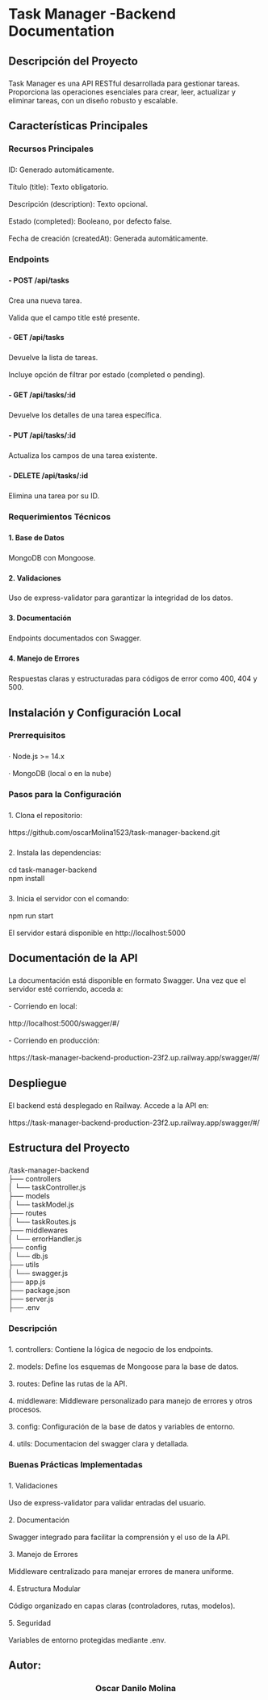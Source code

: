 <h1 align="left">Task Manager -Backend Documentation</h1>

###

<h2 align="left">Descripción del Proyecto</h2>

###

<p align="left">Task Manager es una API RESTful desarrollada para gestionar tareas. Proporciona las operaciones esenciales para crear, leer, actualizar y eliminar tareas, con un diseño robusto y escalable.</p>

###

<h2 align="left">Características Principales</h2>

###

<h3 align="left">Recursos Principales</h3>

###

<p align="left">ID: Generado automáticamente.<br><br>Título (title): Texto obligatorio.<br><br>Descripción (description): Texto opcional.<br><br>Estado (completed): Booleano, por defecto false.<br><br>Fecha de creación (createdAt): Generada automáticamente.</p>

###

<h3 align="left">Endpoints</h3>

###

<h4 align="left">- POST /api/tasks</h4>

###

<p align="left">Crea una nueva tarea.<br><br>Valida que el campo title esté presente.</p>

###

<h4 align="left">- GET /api/tasks</h4>

###

<p align="left">Devuelve la lista de tareas.<br><br>Incluye opción de filtrar por estado (completed o pending).</p>

###

<h4 align="left">- GET /api/tasks/:id</h4>

###

<p align="left">Devuelve los detalles de una tarea específica.</p>

###

<h4 align="left">- PUT /api/tasks/:id</h4>

###

<p align="left">Actualiza los campos de una tarea existente.</p>

###

<h4 align="left">- DELETE /api/tasks/:id</h4>

###

<p align="left">Elimina una tarea por su ID.</p>

###

<h3 align="left">Requerimientos Técnicos</h3>

###

<h4 align="left">1. Base de Datos</h4>

###

<p align="left">MongoDB con Mongoose.</p>

###

<h4 align="left">2. Validaciones</h4>

###

<p align="left">Uso de express-validator para garantizar la integridad de los datos.</p>

###

<h4 align="left">3. Documentación</h4>

###

<p align="left">Endpoints documentados con Swagger.</p>

###

<h4 align="left">4. Manejo de Errores</h4>

###

<p align="left">Respuestas claras y estructuradas para códigos de error como 400, 404 y 500.</p>

###

<h2 align="left">Instalación y Configuración Local</h2>

###

<h3 align="left">Prerrequisitos</h3>

###

<p align="left">· Node.js >= 14.x<br><br>· MongoDB (local o en la nube)</p>

###

<h3 align="left">Pasos para la Configuración</h3>

###

<p align="left">1. Clona el repositorio:<br><br>https://github.com/oscarMolina1523/task-manager-backend.git</p>

###

<p align="left">2. Instala las dependencias:<br><br>cd task-manager-backend<br>npm install</p>

###

<p align="left">3. Inicia el servidor con el comando:<br><br>npm run start <br><br>El servidor estará disponible en http://localhost:5000</p>

###

<h2 align="left">Documentación de la API</h2>

###

<p align="left">La documentación está disponible en formato Swagger. Una vez que el servidor esté corriendo, acceda a:<br><br>- Corriendo en local:<br><br>http://localhost:5000/swagger/#/<br><br>- Corriendo en producción:<br><br>https://task-manager-backend-production-23f2.up.railway.app/swagger/#/</p>

###

<h2 align="left">Despliegue</h2>

###

<p align="left">El backend está desplegado en Railway. Accede a la API en:<br><br>https://task-manager-backend-production-23f2.up.railway.app/swagger/#/</p>

###

<h2 align="left">Estructura del Proyecto</h2>

###

<p align="left">/task-manager-backend<br>├── controllers<br>│   └── taskController.js<br>├── models<br>│   └── taskModel.js<br>├── routes<br>│   └── taskRoutes.js<br>├── middlewares<br>│   └── errorHandler.js<br>├── config<br>│   └── db.js<br>├── utils<br>│   └── swagger.js<br>├── app.js<br>├── package.json<br>├── server.js<br>├── .env</p>

###

<h3 align="left">Descripción</h3>

###

<p align="left">1. controllers: Contiene la lógica de negocio de los endpoints.<br><br>2. models: Define los esquemas de Mongoose para la base de datos.<br><br>3. routes: Define las rutas de la API.<br><br>4. middleware: Middleware personalizado para manejo de errores y otros procesos.<br><br>3. config: Configuración de la base de datos y variables de entorno.<br><br>4. utils: Documentacion del swagger clara y detallada.</p>

###

<h3 align="left">Buenas Prácticas Implementadas</h3>

###

<p align="left">1. Validaciones<br><br>Uso de express-validator para validar entradas del usuario.<br><br>2. Documentación<br><br>Swagger integrado para facilitar la comprensión y el uso de la API.<br><br>3. Manejo de Errores<br><br>Middleware centralizado para manejar errores de manera uniforme.<br><br>4. Estructura Modular<br><br>Código organizado en capas claras (controladores, rutas, modelos).<br><br>5. Seguridad<br><br>Variables de entorno protegidas mediante .env.</p>

###

<h2 align="left">Autor:</h2>

###

<h3 align="center">Oscar Danilo Molina</h3>

###
